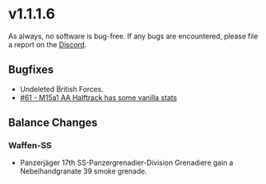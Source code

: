# v1.1.1.6

As always, no software is bug-free. If any bugs are encountered, please file a report on the [Discord](https://discord.gg/6VeK5jhggB).

## Bugfixes

- Undeleted British Forces.
- [#61 - M15a1 AA Halftrack has some vanilla stats](https://github.com/Stoklomolvi/Spearhead-Public/issues/61)

## Balance Changes

### Waffen-SS

- Panzerjäger 17th SS-Panzergrenadier-Division Grenadiere gain a Nebelhandgranate 39 smoke grenade.
